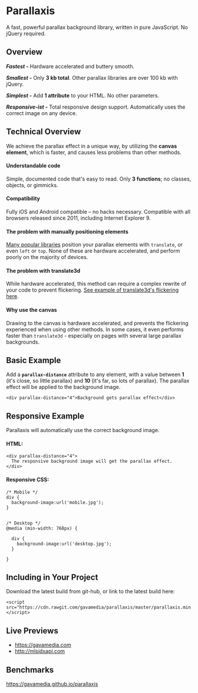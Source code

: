 # Parallaxis
A fast, powerful parallax background library, written in pure JavaScript. No jQuery required.

## Overview

**_Fastest -_** Hardware accelerated and buttery smooth.

**_Smallest -_** Only **3 kb total**. Other parallax libraries are over 100 kb with jQuery.

**_Simplest -_** Add **1 attribute** to your HTML. No other parameters.

**_Responsive-ist -_** Total responsive design support. Automatically uses the correct image on any device.



## Technical Overview

We achieve the parallax effect in a unique way, by utilizing the **canvas element**, which is faster, and causes less problems than other methods.

#### Understandable code
Simple, documented code that's easy to read. Only **3 functions**; no classes, objects, or gimmicks.

#### Compatibility
Fully iOS and Android compatible – no hacks necessary. Compatible with all browsers released since 2011, including Internet Explorer 9.

#### The problem with manually positioning elements
[Many popular libraries](http://markdalgleish.com/projects/stellar.js/docs/) position your parallax elements with `translate`, or even `left` or `top`. None of these are hardware accelerated, and perform poorly on the majority of devices.

#### The problem with translate3d
While hardware accelerated, this method can require a complex rewrite of your code to prevent flickering. [See example of translate3d's flickering here](https://gavamedia.github.io/parallaxis#translate3d).

#### Why use the canvas
Drawing to the canvas is hardware accelerated, and prevents the flickering experienced when using other methods. In some cases, it even performs faster than `translate3d` - especially on pages with several large parallax backgrounds.


## Basic Example
Add a **`parallax-distance`** attribute to any element, with a value between **1** (it's close, so little parallax) and **10** (it's far, so lots of parallax). The parallax effect will be applied to the background image.

    <div parallax-distance="4">Background gets parallax effect</div>



## Responsive Example
Parallaxis will automatically use the correct background image.

#### HTML:

    <div parallax-distance="4">
      The responsive background image will get the parallax effect.
    </div>


#### Responsive CSS:

    /* Mobile */
    div {
      background-image:url('mobile.jpg');
    }


    /* Desktop */
    @media (min-width: 768px) {

      div {
        background-image:url('desktop.jpg');
      }

    }

## Including in Your Project
Download the latest build from git-hub, or link to the latest build here:

    <script src="https://cdn.rawgit.com/gavamedia/parallaxis/master/parallaxis.min.js"></script>



## Live Previews
* https://gavamedia.com
* http://mlsidxapi.com

## Benchmarks

https://gavamedia.github.io/parallaxis
